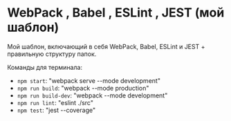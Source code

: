 # WebPack , Babel , ESLint , JEST (мой шаблон)

Мой шаблон, включающий в себя WebPack, Babel, ESLint и JEST + правильную структуру папок.

Команды для терминала:
- `npm start`: "webpack serve --mode development"
- `npm run build`: "webpack --mode production"
- `npm run build-dev`: "webpack --mode development"
- `npm run lint`: "eslint ./src"
- `npm test`: "jest --coverage"